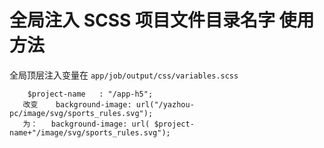 

# 全局注入 SCSS 项目文件目录名字 使用方法
  

  全局顶层注入变量在   `app/job/output/css/variables.scss`
```
    $project-name   : "/app-h5";
   改变    background-image: url("/yazhou-pc/image/svg/sports_rules.svg");
   为：   background-image: url( $project-name+"/image/svg/sports_rules.svg");

```


 